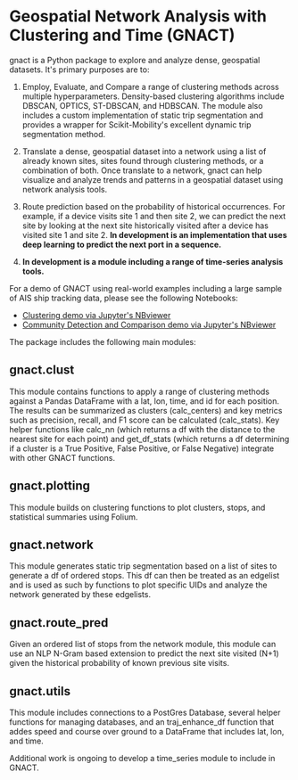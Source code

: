 # Geospatial Network Analysis with Clustering and Time (GNACT) 

gnact is a Python package to explore and analyze dense, geospatial datasets.  It's primary purposes are to:
1. Employ, Evaluate, and Compare  a range of clustering methods across multiple hyperparameters.  Density-based clustering algorithms include DBSCAN, OPTICS, ST-DBSCAN, and HDBSCAN.  The module also includes a custom implementation of static trip segmentation and provides a wrapper for Scikit-Mobility's excellent dynamic trip segmentation method.

2. Translate a dense, geospatial dataset into a network using a list of already known sites, sites found through clustering methods, or a combination of both.  Once translate to a network, gnact can help visualize and analyze trends and patterns in a geospatial dataset using network analysis tools.

3. Route prediction based on the probability of historical occurrences.  For example, if a device visits site 1 and then site 2, we can predict the next site by looking at the next site historically visited after a device has visited site 1 and site 2.
**__In development is an implementation that uses deep learning to predict the next port in a sequence.__**

4. **__In development is a module including a range of time-series analysis tools.__**

For a demo of GNACT using real-world examples including a large sample of AIS ship tracking data, please see the following Notebooks:
 - [Clustering demo via Jupyter's NBviewer](https://github.com/redhairedcelt/gnact/blob/master/demo/clustering_demo/gnact_clustering_demo.ipynb)
  - [Community Detection and Comparison demo via Jupyter's NBviewer](https://github.com/redhairedcelt/gnact/blob/master/demo/community_detection_demo/gnact_community_detection_demo.ipynb)

The package includes the following main modules:
## gnact.clust

 This module contains functions to apply a range of clustering methods against a Pandas DataFrame with a lat, lon, time, and id for each position.  The results can be summarized as clusters (calc_centers) and key metrics such as precision, recall, and F1 score can be calculated (calc_stats).  Key helper functions like calc_nn (which returns a df with the distance to the nearest site for each point) and get_df_stats (which returns a df determining if a cluster is a True Positive, False Positive, or False Negative) integrate with other GNACT functions.
 
## gnact.plotting
 
 This module builds on clustering functions to plot clusters, stops, and statistical summaries using Folium.
 
## gnact.network
 
 This module generates static trip segmentation based on a list of sites to generate a df of ordered stops.  This df can then be treated as an edgelist and is used as such by functions to plot specific UIDs and analyze the network generated by these edgelists.
 
## gnact.route_pred
 
 Given an ordered list of stops from the network module, this module can use an NLP N-Gram based extension to predict the next site visited (N+1) given the historical probability of known previous site visits.
 
## gnact.utils
 
 This module includes connections to a PostGres Database, several helper functions for managing databases, and an traj_enhance_df function that addes speed and course over ground to a DataFrame that includes lat, lon, and time.
 
 Additional work is ongoing to develop a time_series module to include in GNACT.